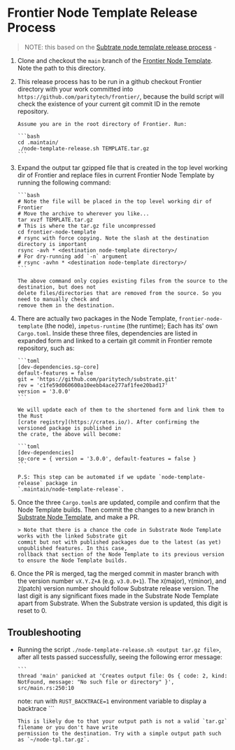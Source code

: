 # Frontier Node Template Release Process

> NOTE: this based on the
> [Subtrate node template release process](https://github.com/paritytech/substrate/blob/master/docs/node-template-release.md) -

1.  Clone and checkout the `main` branch of the
    [Frontier Node Template](https://github.com/substrate-developer-hub/frontier-node-template/).
    Note the path to this directory.

2.  This release process has to be run in a github checkout Frontier directory with your work
    committed into `https://github.com/paritytech/frontier/`, because the build script will check
    the existence of your current git commit ID in the remote repository.

        Assume you are in the root directory of Frontier. Run:

        ```bash
        cd .maintain/
        ./node-template-release.sh TEMPLATE.tar.gz
        ```

3.  Expand the output tar gzipped file that is created in the top level working dir of Frontier and
    replace files in current Frontier Node Template by running the following command:

        ```bash
        # Note the file will be placed in the top level working dir of Frontier
        # Move the archive to wherever you like...
        tar xvzf TEMPLATE.tar.gz
        # This is where the tar.gz file uncompressed
        cd frontier-node-template
        # rsync with force copying. Note the slash at the destination directory is important
        rsync -avh * <destination node-template directory>/
        # For dry-running add `-n` argument
        # rsync -avhn * <destination node-template directory>/
        ```

        The above command only copies existing files from the source to the destination, but does not
        delete files/directories that are removed from the source. So you need to manually check and
        remove them in the destination.

4.  There are actually two packages in the Node Template, `frontier-node-template` (the node),
    `impetus-runtime` (the runtime); Each has its' own `Cargo.toml`. Inside these three
    files, dependencies are listed in expanded form and linked to a certain git commit in Frontier
    remote repository, such as:

        ```toml
        [dev-dependencies.sp-core]
        default-features = false
        git = 'https://github.com/paritytech/substrate.git'
        rev = 'c1fe59d060600a10eebb4ace277af1fee20bad17'
        version = '3.0.0'
        ```

        We will update each of them to the shortened form and link them to the Rust
        [crate registry](https://crates.io/). After confirming the versioned package is published in
        the crate, the above will become:

        ```toml
        [dev-dependencies]
        sp-core = { version = '3.0.0', default-features = false }
        ```

        P.S: This step can be automated if we update `node-template-release` package in
        `.maintain/node-template-release`.

5.  Once the three `Cargo.toml`s are updated, compile and confirm that the Node Template builds.
    Then commit the changes to a new branch in
    [Substrate Node Template](https://github.com/substrate-developer-hub/frontier-node-template),
    and make a PR.

        > Note that there is a chance the code in Substrate Node Template works with the linked Substrate git
        commit but not with published packages due to the latest (as yet) unpublished features. In this case,
        rollback that section of the Node Template to its previous version to ensure the Node Template builds.

6.  Once the PR is merged, tag the merged commit in master branch with the version number `vX.Y.Z+A`
    (e.g. `v3.0.0+1`). The `X`(major), `Y`(minor), and `Z`(patch) version number should follow
    Substrate release version. The last digit is any significant fixes made in the Substrate Node
    Template apart from Substrate. When the Substrate version is updated, this digit is reset to 0.

## Troubleshooting

-   Running the script `./node-template-release.sh <output tar.gz file>`, after all tests passed
    successfully, seeing the following error message:

        ```
        thread 'main' panicked at 'Creates output file: Os { code: 2, kind: NotFound, message: "No such file or directory" }', src/main.rs:250:10

    note: run with `RUST_BACKTRACE=1` environment variable to display a backtrace ```

        This is likely due to that your output path is not a valid `tar.gz` filename or you don't have write
        permission to the destination. Try with a simple output path such as `~/node-tpl.tar.gz`.
